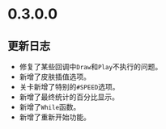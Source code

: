 # 0.3.0.0

## 更新日志

- 修复了某些回调中`Draw`和`Play`不执行的问题。
- 新增了皮肤插值选项。
- 关卡新增了特别的`#SPEED`选项。
- 新增了最终统计的百分比显示。
- 新增了`While`函数。
- 新增了重新开始功能。
